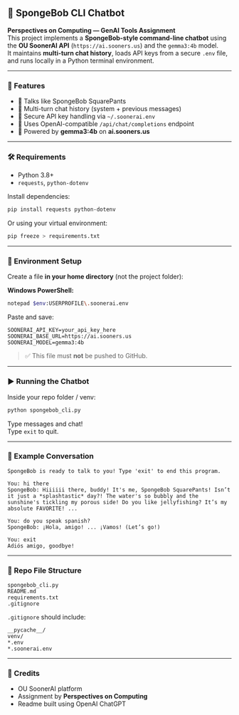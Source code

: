 ## 🧽 SpongeBob CLI Chatbot  
**Perspectives on Computing — GenAI Tools Assignment**  
This project implements a **SpongeBob-style command-line chatbot** using the **OU SoonerAI API** (`https://ai.sooners.us`) and the `gemma3:4b` model.  
It maintains **multi-turn chat history**, loads API keys from a secure `.env` file, and runs locally in a Python terminal environment.

---

### 🚀 Features
- 🌊 Talks like SpongeBob SquarePants  
- 💬 Multi-turn chat history (system + previous messages)  
- 🔐 Secure API key handling via `~/.soonerai.env`  
- 🤖 Uses OpenAI-compatible `/api/chat/completions` endpoint  
- 🎯 Powered by **gemma3:4b** on **ai.sooners.us**

---

### 🛠️ Requirements
- Python 3.8+
- `requests`, `python-dotenv`

Install dependencies:

```bash
pip install requests python-dotenv
```

Or using your virtual environment:

```bash
pip freeze > requirements.txt
```

---

### 🔐 Environment Setup

Create a file **in your home directory** (not the project folder):

**Windows PowerShell:**

```bash
notepad $env:USERPROFILE\.soonerai.env
```

Paste and save:

```
SOONERAI_API_KEY=your_api_key_here
SOONERAI_BASE_URL=https://ai.sooners.us
SOONERAI_MODEL=gemma3:4b
```

> ✅ This file must **not** be pushed to GitHub.

---

### ▶️ Running the Chatbot

Inside your repo folder / venv:

```bash
python spongebob_cli.py
```

Type messages and chat!  
Type `exit` to quit.

---

### 💬 Example Conversation

```
SpongeBob is ready to talk to you! Type 'exit' to end this program.

You: hi there
SpongeBob: Hiiiiii there, buddy! It's me, SpongeBob SquarePants! Isn’t it just a *splashtastic* day?! The water's so bubbly and the sunshine's tickling my porous side! Do you like jellyfishing? It’s my absolute FAVORITE! ...

You: do you speak spanish?
SpongeBob: ¡Hola, amigo! ... ¡Vamos! (Let’s go!)

You: exit
Adiós amigo, goodbye!
```

---

### 📁 Repo File Structure

```
spongebob_cli.py
README.md
requirements.txt
.gitignore
```

`.gitignore` should include:

```
__pycache__/
venv/
*.env
*.soonerai.env
```

---

### 🧠 Credits
- OU SoonerAI platform  
- Assignment by **Perspectives on Computing**
- Readme built using OpenAI ChatGPT